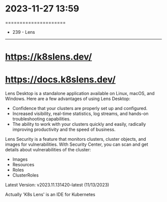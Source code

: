 # 2023-11-27    13:59
=====================


* 239 - Lens
------------
# https://k8slens.dev/
# https://docs.k8slens.dev/
Lens Desktop is a standalone application available on Linux, macOS, and Windows. Here are a few advantages of using Lens Desktop:
- Confidence that your clusters are properly set up and configured.
- Increased visibility, real-time statistics, log streams, and hands-on troubleshooting capabilities.
- The ability to work with your clusters quickly and easily, radically improving productivity and the speed of business.

Lens Security is a feature that monitors clusters, cluster objects, and images for vulnerabilities. With Security Center, you can scan and get details about vulnerabilities of the cluster:
- Images
- Resources
- Roles
- ClusterRoles

Latest Version: v2023.11.131420-latest (11/13/2023)

Actually 'K8s Lens' is an IDE for Kubernetes